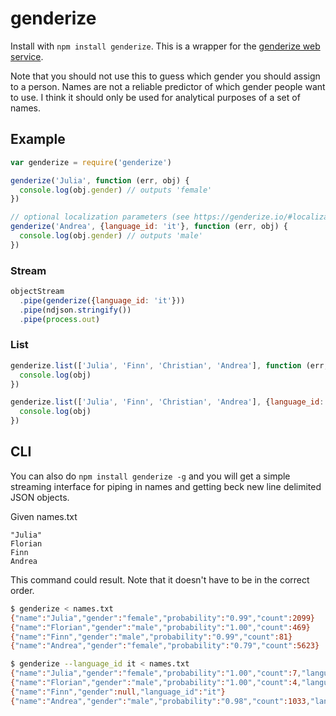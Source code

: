 # genderize

Install with `npm install genderize`. This is a wrapper for the [genderize web service](http://genderize.io/).

Note that you should not use this to guess which gender you should assign to
a person. Names are not a reliable predictor of which gender people want to use.
I think it should only be used for analytical purposes of a set of names.

## Example
```js
var genderize = require('genderize')

genderize('Julia', function (err, obj) {
  console.log(obj.gender) // outputs 'female'
})

// optional localization parameters (see https://genderize.io/#localization)
genderize('Andrea', {language_id: 'it'}, function (err, obj) {
  console.log(obj.gender) // outputs 'male'
})
```

### Stream
```js
objectStream
  .pipe(genderize({language_id: 'it'}))
  .pipe(ndjson.stringify())
  .pipe(process.out)
```

### List
```js
genderize.list(['Julia', 'Finn', 'Christian', 'Andrea'], function (err, obj) {
  console.log(obj)
})

genderize.list(['Julia', 'Finn', 'Christian', 'Andrea'], {language_id: 'it'}, function (err, obj) {
  console.log(obj)
})
```

## CLI

You can also do `npm install genderize -g` and you will get a simple streaming interface for piping
in names and getting beck new line delimited JSON objects.

Given names.txt
```
"Julia"
Florian
Finn
Andrea
```

This command could result. Note that it doesn't have to be in the correct order.

```sh
$ genderize < names.txt
{"name":"Julia","gender":"female","probability":"0.99","count":2099}
{"name":"Florian","gender":"male","probability":"1.00","count":469}
{"name":"Finn","gender":"male","probability":"0.99","count":81}
{"name":"Andrea","gender":"female","probability":"0.79","count":5623}

$ genderize --language_id it < names.txt
{"name":"Julia","gender":"female","probability":"1.00","count":7,"language_id":"it"}
{"name":"Florian","gender":"male","probability":"1.00","count":4,"language_id":"it"}
{"name":"Finn","gender":null,"language_id":"it"}
{"name":"Andrea","gender":"male","probability":"0.98","count":1033,"language_id":"it"}
```
